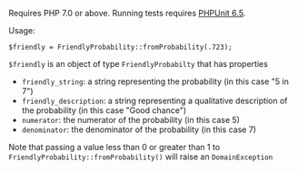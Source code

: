 Requires PHP 7.0 or above.  Running tests requires [PHPUnit 6.5](https://phpunit.de/getting-started/phpunit-6.html).

Usage:

    $friendly = FriendlyProbability::fromProbability(.723);
    
`$friendly` is an object of type `FriendlyProbabilty` that has properties
- `friendly_string`: a string representing the probability (in this case "5 in 7")
- `friendly_description`: a string representing a qualitative description of the probability (in this case "Good chance")
- `numerator`: the numerator of the probability (in this case 5)
- `denominator`: the denominator of the probability (in this case 7)

Note that passing a value less than 0 or greater than 1 to `FriendlyProbability::fromProbability()` will raise an `DomainException`
